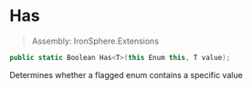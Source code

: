 ﻿

# Has

> Assembly: IronSphere.Extensions

```csharp
public static Boolean Has<T>(this Enum this, T value);
```

Determines whether a flagged enum contains a specific value

